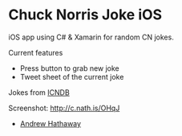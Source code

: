 # Chuck Norris Joke iOS

iOS app using C# & Xamarin for random CN jokes. 

Current features
- Press button to grab new joke
- Tweet sheet of the current joke

Jokes from [ICNDB](api.icndb.com)

Screenshot: http://c.nath.is/OHqJ

- [Andrew Hathaway](http://twitter.com/andrewhathaway)
